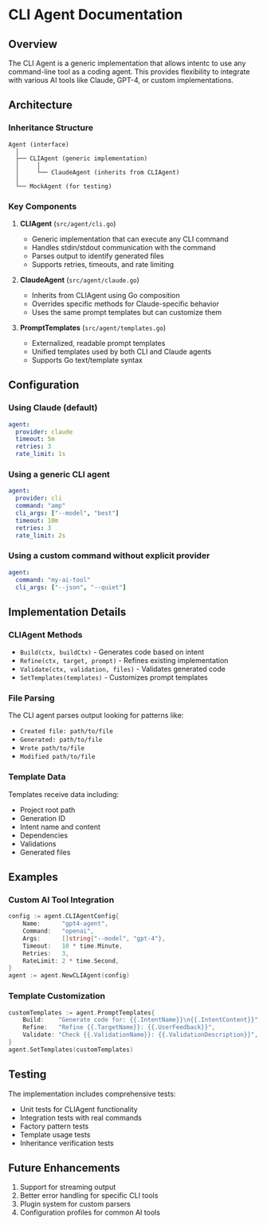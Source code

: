 # CLI Agent Documentation

## Overview

The CLI Agent is a generic implementation that allows intentc to use any command-line tool as a coding agent. This provides flexibility to integrate with various AI tools like Claude, GPT-4, or custom implementations.

## Architecture

### Inheritance Structure

```
Agent (interface)
  │
  ├── CLIAgent (generic implementation)
  │     │
  │     └── ClaudeAgent (inherits from CLIAgent)
  │
  └── MockAgent (for testing)
```

### Key Components

1. **CLIAgent** (`src/agent/cli.go`)
   - Generic implementation that can execute any CLI command
   - Handles stdin/stdout communication with the command
   - Parses output to identify generated files
   - Supports retries, timeouts, and rate limiting

2. **ClaudeAgent** (`src/agent/claude.go`)
   - Inherits from CLIAgent using Go composition
   - Overrides specific methods for Claude-specific behavior
   - Uses the same prompt templates but can customize them

3. **PromptTemplates** (`src/agent/templates.go`)
   - Externalized, readable prompt templates
   - Unified templates used by both CLI and Claude agents
   - Supports Go text/template syntax

## Configuration

### Using Claude (default)

```yaml
agent:
  provider: claude
  timeout: 5m
  retries: 3
  rate_limit: 1s
```

### Using a generic CLI agent

```yaml
agent:
  provider: cli
  command: "amp"
  cli_args: ["--model", "best"]
  timeout: 10m
  retries: 3
  rate_limit: 2s
```

### Using a custom command without explicit provider

```yaml
agent:
  command: "my-ai-tool"
  cli_args: ["--json", "--quiet"]
```

## Implementation Details

### CLIAgent Methods

- `Build(ctx, buildCtx)` - Generates code based on intent
- `Refine(ctx, target, prompt)` - Refines existing implementation
- `Validate(ctx, validation, files)` - Validates generated code
- `SetTemplates(templates)` - Customizes prompt templates

### File Parsing

The CLI agent parses output looking for patterns like:
- `Created file: path/to/file`
- `Generated: path/to/file`
- `Wrote path/to/file`
- `Modified path/to/file`

### Template Data

Templates receive data including:
- Project root path
- Generation ID
- Intent name and content
- Dependencies
- Validations
- Generated files

## Examples

### Custom AI Tool Integration

```go
config := agent.CLIAgentConfig{
    Name:      "gpt4-agent",
    Command:   "openai",
    Args:      []string{"--model", "gpt-4"},
    Timeout:   10 * time.Minute,
    Retries:   3,
    RateLimit: 2 * time.Second,
}
agent := agent.NewCLIAgent(config)
```

### Template Customization

```go
customTemplates := agent.PromptTemplates{
    Build:    "Generate code for: {{.IntentName}}\n{{.IntentContent}}",
    Refine:   "Refine {{.TargetName}}: {{.UserFeedback}}",
    Validate: "Check {{.ValidationName}}: {{.ValidationDescription}}",
}
agent.SetTemplates(customTemplates)
```

## Testing

The implementation includes comprehensive tests:
- Unit tests for CLIAgent functionality
- Integration tests with real commands
- Factory pattern tests
- Template usage tests
- Inheritance verification tests

## Future Enhancements

1. Support for streaming output
2. Better error handling for specific CLI tools
3. Plugin system for custom parsers
4. Configuration profiles for common AI tools